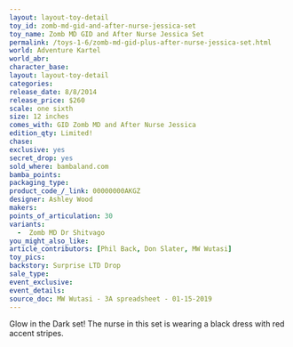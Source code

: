```yaml
---
layout: layout-toy-detail 
toy_id: zomb-md-gid-and-after-nurse-jessica-set
toy_name: Zomb MD GID and After Nurse Jessica Set
permalink: /toys-1-6/zomb-md-gid-plus-after-nurse-jessica-set.html
world: Adventure Kartel
world_abr: 
character_base: 
layout: layout-toy-detail
categories: 
release_date: 8/8/2014
release_price: $260 
scale: one sixth
size: 12 inches
comes_with: GID Zomb MD and After Nurse Jessica
edition_qty: Limited!
chase: 
exclusive: yes
secret_drop: yes
sold_where: bambaland.com
bamba_points: 
packaging_type: 
product_code_/_link: 00000000AKGZ
designer: Ashley Wood
makers: 
points_of_articulation: 30
variants: 
  -  Zomb MD Dr Shitvago
you_might_also_like: 
article_contributors: [Phil Back, Don Slater, MW Wutasi]
toy_pics: 
backstory: Surprise LTD Drop
sale_type: 
event_exclusive: 
event_details: 
source_doc: MW Wutasi - 3A spreadsheet - 01-15-2019
---
```

Glow in the Dark set! The nurse in this set is wearing a black dress with red accent stripes.